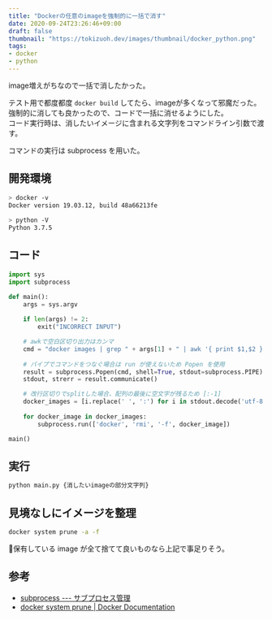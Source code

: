 ```yaml
---
title: "Dockerの任意のimageを強制的に一括で消す"
date: 2020-09-24T23:26:46+09:00
draft: false
thumbnail: "https://tokizuoh.dev/images/thumbnail/docker_python.png"
tags:
- docker
- python
---
```

  
image増えがちなので一括で消したかった。  
<!--more-->  
テスト用で都度都度 `docker build` してたら、imageが多くなって邪魔だった。  
強制的に消しても良かったので、コードで一括に消せるようにした。  
コード実行時は、消したいイメージに含まれる文字列をコマンドライン引数で渡す。  
  
コマンドの実行は subprocess を用いた。  
  
## 開発環境  
  
```bash
> docker -v
Docker version 19.03.12, build 48a66213fe
  
> python -V
Python 3.7.5
```
  
## コード  
  
```python
import sys
import subprocess

def main():
    args = sys.argv
    
    if len(args) != 2:
        exit("INCORRECT INPUT")

    # awkで空白区切り出力はカンマ
    cmd = "docker images | grep " + args[1] + " | awk '{ print $1,$2 }'"  
    
    # パイプでコマンドをつなぐ場合は run が使えないため Popen を使用
    result = subprocess.Popen(cmd, shell=True, stdout=subprocess.PIPE)
    stdout, strerr = result.communicate()

    # 改行区切りでsplitした場合、配列の最後に空文字が残るため [:-1]
    docker_images = [i.replace(' ', ':') for i in stdout.decode('utf-8').split('\n')[:-1]]
    
    for docker_image in docker_images:
        subprocess.run(['docker', 'rmi', '-f', docker_image])

main()
```
  
## 実行  
  
```bash
python main.py {消したいimageの部分文字列}
```
  
## 見境なしにイメージを整理  
  
```bash
docker system prune -a -f
```
  
保有している image が全て捨てて良いものなら上記で事足りそう。  
  
## 参考  
- [subprocess --- サブプロセス管理](https://docs.python.org/ja/3.7/library/subprocess.html#subprocess.Popen)  
- [docker system prune | Docker Documentation](https://docs.docker.com/engine/reference/commandline/system_prune/)
